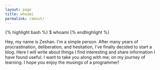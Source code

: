 ```yaml
---
layout: page
title: whoami
permalink: /about/
---
```

{% highlight bash %}
$ whoami
{% endhighlight %}

Hey, my name is Zeshan. I'm a simple person. After many years of procrastination, deliberation, and hesitation, I've finally decided to start a blog.
Here I will write about things I find interesting and share information I have found useful. I want to take you along with me; on my journey of learning.
I hope you enjoy the musings of a programmer!
